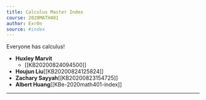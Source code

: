 ```yaml
---
title: Calculus Master Index
course: 2020MATH401
author: Exr0n
source: #index
---
```


Everyone has calculus!

- **Huxley Marvit**
    - [[KB20200824094500]]
- **Houjun Liu**[[KB20200824125824]]
- **Zachary Sayyah**[[KB20200823154725]]
- **Albert Huang**[[KBe-2020math401-index]]

---
